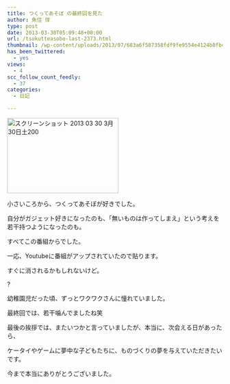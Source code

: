 ```yaml
---
title: つくってあそぼ の最終回を見た
author: 魚住 惇
type: post
date: 2013-03-30T05:09:48+00:00
url: /tsukutteasobo-last-2373.html
thumbnail: /wp-content/uploads/2013/07/683a6f587358fdf9fe9554e4124b8fb4.png
has_been_twittered:
  - yes
views:
  - 4
scc_follow_count_feedly:
  - 37
categories:
  - 日記

---
```

<img decoding="async" loading="lazy" title="スクリーンショット 2013-03-30 3月30日土200.png" src="/wp-content/uploads/2013/03/683a6f587358fdf9fe9554e4124b8fb4.png" alt="スクリーンショット 2013 03 30 3月30日土200" width="260" height="176" border="0" />

<!--more-->

小さいころから、つくってあそぼが好きでした。

自分がガジェット好きになったのも、「無いものは作ってしまえ」という考えを若干持つようになったのも。

すべてこの番組からでした。</p> 

一応、Youtubeに番組がアップされていたので貼ります。

すぐに消されるかもしれないけど。

?</p> 

幼稚園児だった頃、ずっとワクワクさんに憧れていました。

最終回では、若干噛んでましたね笑</p> 

最後の挨拶では、またいつかと言っていましたが、本当に、次会える日があったら、

ケータイやゲームに夢中な子どもたちに、ものづくりの夢を与えていただきたいです。

今まで本当にありがとうございました。